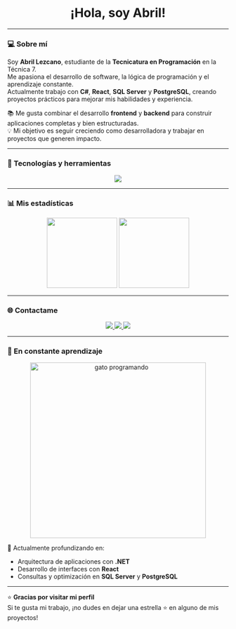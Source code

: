 <!-- Encabezado con GIF -->
<h1 align="center">¡Hola, soy Abril!</h1>

<p align="center">

</p>

---

### 💻 Sobre mí
Soy **Abril Lezcano**, estudiante de la **Tecnicatura en Programación** en la Técnica 7.  
Me apasiona el desarrollo de software, la lógica de programación y el aprendizaje constante.  
Actualmente trabajo con **C#**, **React**, **SQL Server** y **PostgreSQL**, creando proyectos prácticos para mejorar mis habilidades y experiencia.

📚 Me gusta combinar el desarrollo **frontend** y **backend** para construir aplicaciones completas y bien estructuradas.  
💡 Mi objetivo es seguir creciendo como desarrolladora y trabajar en proyectos que generen impacto.

---

### 🚀 Tecnologías y herramientas
<p align="center">
  <img src="https://skillicons.dev/icons?i=html,css,js,react,cs,dotnet,postgres,sqlite,mysql,visualstudio,vscode,git,github" />
</p>

---

### 📊 Mis estadísticas
<p align="center">
  <img src="https://github-readme-stats.vercel.app/api?username=abrillezcano&show_icons=true&theme=radical" height="160" />
  <img src="https://github-readme-stats.vercel.app/api/top-langs/?username=abrillezcano&layout=compact&theme=radical" height="160" />
</p>

---

### 🌐 Contactame
<p align="center">
  <a href="mailto:lezcanoabril896@gmail.com">
    <img src="https://img.shields.io/badge/Gmail-D14836?style=for-the-badge&logo=gmail&logoColor=white" />
  </a>
  <a href="https://github.com/abrillezcano">
    <img src="https://img.shields.io/badge/GitHub-100000?style=for-the-badge&logo=github&logoColor=white" />
  </a>
  <a href="https://www.linkedin.com/" target="_blank">
    <img src="www.linkedin.com/in/abril-lezcano-98b39633b" />
  </a>
</p>

---

### 🧠 En constante aprendizaje
<p align="center">
  <img src="https://media2.giphy.com/media/v1.Y2lkPTc5MGI3NjExOTBmZzQ5aHM0MHZ0ZjVxb2kzMTB5MHl0Mm82MTRqdm9rcXoxaXowaCZlcD12MV9pbnRlcm5hbF9naWZfYnlfaWQmY3Q9Zw/13HBDT4QSTpveU/giphy.gif" width="400" alt="gato programando">
</p>

🌱 Actualmente profundizando en:
- Arquitectura de aplicaciones con **.NET**  
- Desarrollo de interfaces con **React**  
- Consultas y optimización en **SQL Server** y **PostgreSQL**

---

⭐ **Gracias por visitar mi perfil**  
Si te gusta mi trabajo, ¡no dudes en dejar una estrella ⭐ en alguno de mis proyectos!

